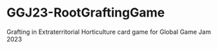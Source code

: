 # GGJ23-RootGraftingGame
Grafting in Extraterritorial Horticulture card game for Global Game Jam 2023
